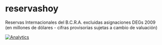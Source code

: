 reservashoy
===========

Reservas Internacionales del B.C.R.A. excluidas asignaciones DEGs 2009 (en millones de dólares - cifras provisorias sujetas a cambio de valuación)


[![Analytics](https://ga-beacon.appspot.com/UA-51467836-1/glena/reservashoy)](https://germanlena.com.ar)
